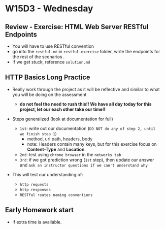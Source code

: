 # W15D3 - Wednesday


## Review - Exercise: HTML Web Server RESTful Endpoints
- You will have to use RESTful convention
- go into the `restful.md` in `restful-exercise` folder, write the endpoints for the rest of the scenarios . 
- If we get stuck, reference `solution.md`

## HTTP Basics Long Practice
- Really work through the project as it will be reflective and similar to what you will be doing on the assessment
  - **do not feel the need to rush this!! We have all day today for this project, let our each other take our time!!**
  
- Steps generalized (look at documentation for full)
  - `1st`: write out our documentation (`DO NOT do any of step 2, until we finish step 1`)
    - method, url path, headers, body
    - note: Headers contain many keys, but for this exercise focus on **Content-Type** and **Location**.
  - `2nd`: test using `chrome browser` in the `networks tab`
  - `3rd`: if we got prediction wrong (`1st` step), then update our answer and `ask an instructor questions if we can't understand why`


- This will test our understanding of:
  - `http requests`
  - `http responses`
  - `RESTful routes naming conventions`

## Early Homework start
- If extra time is available.